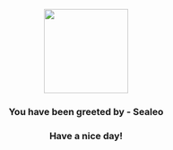 <p align="center">
            <img src="https://raw.githubusercontent.com/PokeAPI/sprites/master/sprites/pokemon/364.png" width="150" height="150">
          </p>
          <h3 align="center">You have been greeted by - <b>Sealeo</b></h3>
          <h3 align="center">Have a nice day!</h3>
        